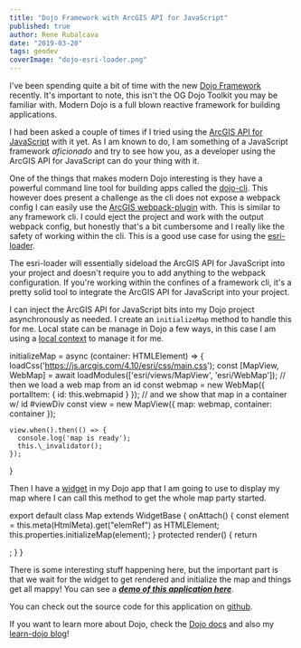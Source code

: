 ```yaml
---
title: "Dojo Framework with ArcGIS API for JavaScript"
published: true
author: Rene Rubalcava
date: "2019-03-20"
tags: geodev
coverImage: "dojo-esri-loader.png"
---
```


I've been spending quite a bit of time with the new [Dojo Framework](https://dojo.io/) recently. It's important to note, this isn't the OG Dojo Toolkit you may be familiar with. Modern Dojo is a full blown reactive framework for building applications.

I had been asked a couple of times if I tried using the [ArcGIS API for JavaScript](https://developers.arcgis.com/javascript/) with it yet. As I am known to do, I am something of a JavaScript framework _aficionado_ and try to see how you, as a developer using the ArcGIS API for JavaScript can do your thing with it.

One of the things that makes modern Dojo interesting is they have a powerful command line tool for building apps called the [dojo-cli](https://github.com/dojo/cli). This however does present a challenge as the cli does not expose a webpack config I can easily use the [ArcGIS webpack-plugin](https://github.com/esri/arcgis-webpack-plugin) with. This is similar to any framework cli. I could eject the project and work with the output webpack config, but honestly that's a bit cumbersome and I really like the safety of working within the cli. This is a good use case for using the [esri-loader](https://github.com/Esri/esri-loader).

The esri-loader will essentially sideload the ArcGIS API for JavaScript into your project and doesn't require you to add anything to the webpack configuration. If you're working within the confines of a framework cli, it's a pretty solid tool to integrate the ArcGIS API for JavaScript into your project.

I can inject the ArcGIS API for JavaScript bits into my Dojo project asynchronously as needed. I create an `initializeMap` method to handle this for me. Local state can be manage in Dojo a few ways, in this case I am using a [local context](https://github.com/odoe/dojo-esri-loader/blob/master/src/contexts/MapContext.ts) to manage it for me.

  initializeMap = async (container: HTMLElement) => {
    loadCss('https://js.arcgis.com/4.10/esri/css/main.css');
    const \[MapView, WebMap\] = await loadModules(\['esri/views/MapView', 'esri/WebMap'\]);
    // then we load a web map from an id
    const webmap = new WebMap({
      portalItem: {
        id: this.webmapid
      }
    });
    // and we show that map in a container w/ id #viewDiv
    const view = new MapView({
      map: webmap,
      container: container
    });

    view.when().then(() => {
      console.log('map is ready');
      this.\_invalidator();
    });
  }

Then I have a [widget](https://github.com/odoe/dojo-esri-loader/blob/master/src/widgets/Map.tsx) in my Dojo app that I am going to use to display my map where I can call this method to get the whole map party started.

export default class Map extends WidgetBase<MapProperties> {
  onAttach() {
    const element = this.meta(HtmlMeta).get("elemRef") as HTMLElement;
    this.properties.initializeMap(element);
  }
  protected render() {
    return <div classes={css.root} key="elemRef" />;
  }
}

There is some interesting stuff happening here, but the important part is that we wait for the widget to get rendered and initialize the map and things get all mappy! You can see a **_[demo of this application here](https://dojo-esri-loader.surge.sh)_**.

You can check out the source code for this application on [github](https://github.com/odoe/dojo-esri-loader).

If you want to learn more about Dojo, check the [Dojo docs](https://dojo.io/) and also my [learn-dojo blog](https://learn-dojo.com/)!
